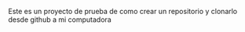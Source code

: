 Este es un  proyecto de prueba de como crear un repositorio y clonarlo desde github a mi computadora
